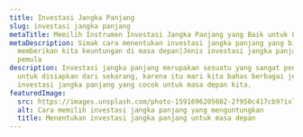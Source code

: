 ```yaml
---
title: Investasi Jangka Panjang
slug: investasi jangka panjang
metaTitle: Memilih Instrumen Investasi Jangka Panjang yang Baik untuk Pemula
metaDescription: Simak cara menentukan investasi jangka panjang yang bisa
  memberikan kita keuntungan di masa depan|Jenis investasi jangka panjang untuk
  pemula
description: Investasi jangka panjang merupakan sesuatu yang sangat penting
  untuk disiapkan dari sekarang, karena itu mari kita bahas berbagai jenis
  investasi jangka panjang yang cocok untuk masa depan kita.
featuredImage:
  src: https://images.unsplash.com/photo-1591696205602-2f950c417cb9?ixlib=rb-1.2.1&ixid=MnwxMjA3fDB8MHxwaG90by1wYWdlfHx8fGVufDB8fHx8&auto=format&fit=crop&w=2070&q=80
  alt: Cara memilih investasi jangka panjang yang menguntungkan
  title: Menentukan investasi jangka panjang untuk masa depan
---
```

